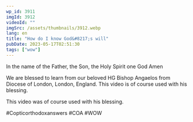 ```yaml
---
wp_id: 3911
imgId: 3912
videoId: ""
imgSrc: /assets/thumbnails/3912.webp
lang: en
title: "How do I know God&#8217;s will"
pubDate: 2023-05-17T02:51:30
tags: ["wow"]
---
```


<!-- page: 6 -->

<p>In the name of the Father, the Son, the Holy Spirit one God Amen</p>
<p>We are blessed to learn from our beloved HG Bishop Angaelos from Diocese of London, London, England. This video is of course used with his blessing.</p>
<p>This video was of course used with his blessing.</p>
<p>#Copticorthodoxanswers #COA #WOW</p>
